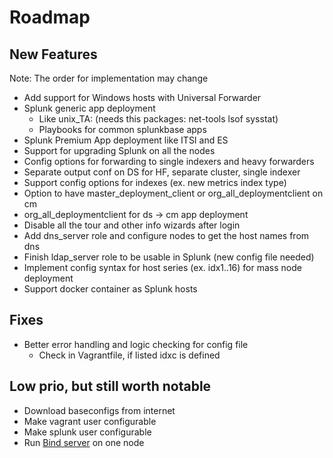 # Roadmap

## New Features

Note: The order for implementation may change

- Add support for Windows hosts with Universal Forwarder
- Splunk generic app deployment
  - Like unix_TA: (needs this packages: net-tools lsof sysstat)
  - Playbooks for common splunkbase apps
- Splunk Premium App deployment like ITSI and ES
- Support for upgrading Splunk on all the nodes
- Config options for forwarding to single indexers and heavy forwarders
- Separate output conf on DS for HF, separate cluster, single indexer
- Support config options for indexes (ex. new metrics index type)
- Option to have master_deployment_client or org_all_deploymentclient on cm
- org_all_deploymentclient for ds -> cm app deployment
- Disable all the tour and other info wizards after login
- Add dns_server role and configure nodes to get the host names from dns
- Finish ldap_server role to be usable in Splunk (new config file needed)
- Implement config syntax for host series (ex. idx1..16) for mass node deployment
- Support docker container as Splunk hosts

## Fixes

- Better error handling and logic checking for config file
  - Check in Vagrantfile, if listed idxc is defined

## Low prio, but still worth notable

- Download baseconfigs from internet
- Make vagrant user configurable
- Make splunk user configurable
- Run [Bind server](https://github.com/bertvv/ansible-role-bind) on one node
